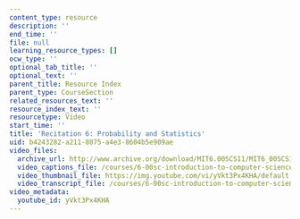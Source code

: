 ```yaml
---
content_type: resource
description: ''
end_time: ''
file: null
learning_resource_types: []
ocw_type: ''
optional_tab_title: ''
optional_text: ''
parent_title: Resource Index
parent_type: CourseSection
related_resources_text: ''
resource_index_text: ''
resourcetype: Video
start_time: ''
title: 'Recitation 6: Probability and Statistics'
uid: b4243282-a211-8075-a4e3-8604b5e909ae
video_files:
  archive_url: http://www.archive.org/download/MIT6.00SCS11/MIT6_00SCS11_rec06_300k.mp4
  video_captions_file: /courses/6-00sc-introduction-to-computer-science-and-programming-spring-2011/f0880417f6dd55629b338240bfcd854b_yVkt3Px4KHA.vtt
  video_thumbnail_file: https://img.youtube.com/vi/yVkt3Px4KHA/default.jpg
  video_transcript_file: /courses/6-00sc-introduction-to-computer-science-and-programming-spring-2011/b9deb50e876d76cafed255adb0ad8a84_yVkt3Px4KHA.pdf
video_metadata:
  youtube_id: yVkt3Px4KHA
---
```

